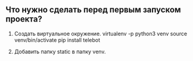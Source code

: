 ## Что нужно сделать перед первым запуском проекта?

1. Создать виртуальное окружение.
      virtualenv -p python3 venv
      source venv/bin/activate
      pip install telebot
      
2. Добавить папку static в папку venv.

